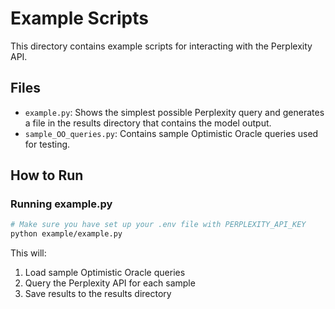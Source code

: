 # Example Scripts

This directory contains example scripts for interacting with the Perplexity API.

## Files

- `example.py`: Shows the simplest possible Perplexity query and generates a file in the results directory that contains the model output.
- `sample_OO_queries.py`: Contains sample Optimistic Oracle queries used for testing.

## How to Run

### Running example.py

```bash
# Make sure you have set up your .env file with PERPLEXITY_API_KEY
python example/example.py
```

This will:
1. Load sample Optimistic Oracle queries
2. Query the Perplexity API for each sample
3. Save results to the results directory 